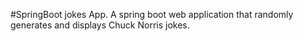 #SpringBoot jokes App.
A spring boot web application that randomly generates and displays Chuck Norris jokes.